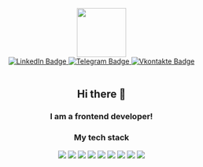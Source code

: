 <div id="badges" align="center">
<div id="header" align="center">
  <img src="https://media.giphy.com/media/ZVik7pBtu9dNS/giphy.gif" width="100"/>
</div>
  <a href="https://www.linkedin.com/in/vsevolod-pushin-b76301223/">
    <img src="https://img.shields.io/badge/LinkedIn-blue?style=for-the-badge&logo=linkedin&logoColor=white" alt="LinkedIn Badge"/>
  </a>
  <a href="https://t.me/I_7se7olod_l">
    <img src="https://img.shields.io/badge/Telegram-blue?style=for-the-badge&logo=telegram&logoColor=white" alt="Telegram Badge"/>
  </a>
  <a href="https://vk.com/7se7olod">
    <img src="https://img.shields.io/badge/Vkontakte-blue?style=for-the-badge&logo=vkontakte&logoColor=white" alt="Vkontakte Badge"/>
  </a>
</div>
<div align="center">
<img src="https://komarev.com/ghpvc/?username=7se7olod&style=flat-square&color=blue" alt=""/>
  <img src='https://www.codewars.com/users/7se7olod/badges/micro' alt=''/>
</div>
<div id="header" align="center">
     <h2>Hi there 👋</h2> 
</div>

<div align="center">
<h3>I am a frontend developer!</h3>
<h3>My tech stack</h3>
<img src="https://skillicons.dev/icons?i=html">
<img src="https://skillicons.dev/icons?i=js">
<img src="https://skillicons.dev/icons?i=ts">
<img src="https://skillicons.dev/icons?i=angular">
<img src="https://skillicons.dev/icons?i=bootstrap">
<img src="https://skillicons.dev/icons?i=css">
<img src="https://skillicons.dev/icons?i=figma">
<img src="https://skillicons.dev/icons?i=firebase">
<img src="https://skillicons.dev/icons?i=github">
</div>

